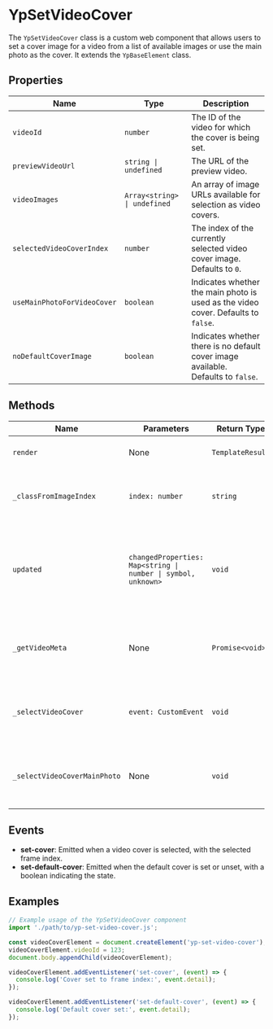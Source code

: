 # YpSetVideoCover

The `YpSetVideoCover` class is a custom web component that allows users to set a cover image for a video from a list of available images or use the main photo as the cover. It extends the `YpBaseElement` class.

## Properties

| Name                     | Type                     | Description                                                                 |
|--------------------------|--------------------------|-----------------------------------------------------------------------------|
| `videoId`                | `number`                 | The ID of the video for which the cover is being set.                       |
| `previewVideoUrl`        | `string \| undefined`    | The URL of the preview video.                                               |
| `videoImages`            | `Array<string> \| undefined` | An array of image URLs available for selection as video covers.             |
| `selectedVideoCoverIndex`| `number`                 | The index of the currently selected video cover image. Defaults to `0`.     |
| `useMainPhotoForVideoCover` | `boolean`             | Indicates whether the main photo is used as the video cover. Defaults to `false`. |
| `noDefaultCoverImage`    | `boolean`                | Indicates whether there is no default cover image available. Defaults to `false`. |

## Methods

| Name                        | Parameters                                      | Return Type | Description                                                                 |
|-----------------------------|-------------------------------------------------|-------------|-----------------------------------------------------------------------------|
| `render`                    | None                                            | `TemplateResult` | Renders the component's HTML template.                                      |
| `_classFromImageIndex`      | `index: number`                                 | `string`    | Returns the CSS class for an image based on its index and selection state.  |
| `updated`                   | `changedProperties: Map<string \| number \| symbol, unknown>` | `void`      | Lifecycle method called when properties change. Fetches video metadata if `videoId` changes. |
| `_getVideoMeta`             | None                                            | `Promise<void>` | Asynchronously fetches video metadata including preview URL and images.     |
| `_selectVideoCover`         | `event: CustomEvent`                            | `void`      | Handles the selection of a video cover image and updates the server.        |
| `_selectVideoCoverMainPhoto`| None                                            | `void`      | Handles the selection of the main photo as the video cover and updates the server. |

## Events

- **set-cover**: Emitted when a video cover is selected, with the selected frame index.
- **set-default-cover**: Emitted when the default cover is set or unset, with a boolean indicating the state.

## Examples

```typescript
// Example usage of the YpSetVideoCover component
import './path/to/yp-set-video-cover.js';

const videoCoverElement = document.createElement('yp-set-video-cover');
videoCoverElement.videoId = 123;
document.body.appendChild(videoCoverElement);

videoCoverElement.addEventListener('set-cover', (event) => {
  console.log('Cover set to frame index:', event.detail);
});

videoCoverElement.addEventListener('set-default-cover', (event) => {
  console.log('Default cover set:', event.detail);
});
```